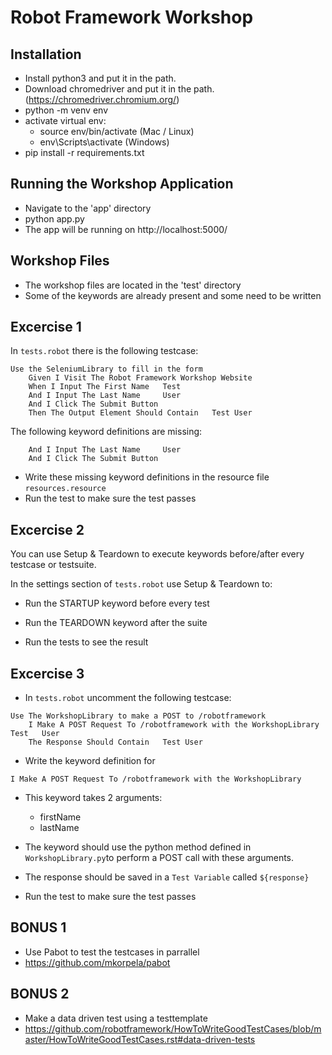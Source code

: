 Robot Framework Workshop
===============

Installation
------------

- Install python3 and put it in the path.
- Download chromedriver and put it in the path. (https://chromedriver.chromium.org/)
- python -m venv env
- activate virtual env:
    - source env/bin/activate (Mac / Linux)
    - env\Scripts\activate (Windows)
- pip install -r requirements.txt


Running the Workshop Application
------------

- Navigate to the 'app' directory
- python app.py
- The app will be running on http://localhost:5000/

Workshop Files
------------

- The workshop files are located in the 'test' directory
- Some of the keywords are already present and some need to be written

Excercise 1
------------

In ``tests.robot`` there is the following testcase:

```robotframework
Use the SeleniumLibrary to fill in the form
    Given I Visit The Robot Framework Workshop Website
    When I Input The First Name   Test
    And I Input The Last Name     User
    And I Click The Submit Button
    Then The Output Element Should Contain   Test User
```

The following keyword definitions are missing:

```robotframework
    And I Input The Last Name     User
    And I Click The Submit Button
```
    
- Write these missing keyword definitions in the resource file ``resources.resource``
- Run the test to make sure the test passes


Excercise 2
------------
You can use Setup & Teardown to execute keywords before/after every testcase or testsuite.

In the settings section of ``tests.robot`` use Setup & Teardown to:
- Run the STARTUP keyword before every test
- Run the TEARDOWN keyword after the suite

- Run the tests to see the result

Excercise 3
------------
- In ``tests.robot`` uncomment the following testcase:

```robotframework
Use The WorkshopLibrary to make a POST to /robotframework
    I Make A POST Request To /robotframework with the WorkshopLibrary   Test   User
    The Response Should Contain   Test User
```

- Write the keyword definition for 
```robotframework
I Make A POST Request To /robotframework with the WorkshopLibrary
```

- This keyword takes 2 arguments:
    - firstName
    - lastName

- The keyword should use the python method defined in ``WorkshopLibrary.py``to perform a POST call with these arguments.
- The response should be saved in a ``Test Variable`` called ``${response}``

- Run the test to make sure the test passes

BONUS 1
------------
- Use Pabot to test the testcases in parrallel
- https://github.com/mkorpela/pabot

BONUS 2
------------
- Make a data driven test using a testtemplate
- https://github.com/robotframework/HowToWriteGoodTestCases/blob/master/HowToWriteGoodTestCases.rst#data-driven-tests
